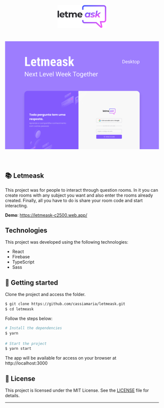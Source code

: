 <p align="center">
  <img alt="Letmeask" src=".github/logo.svg" width="160px">
</p>

<h1 align="center">
    <img alt="Letmeask" title="Letmeask" src=".github/cover.svg" />
</h1>

<br>

## 📚 Letmeask

This project was for people to interact through question rooms. In it you can create rooms with any subject you want and also enter the rooms already created. Finally, all you have to do is share your room code and start interacting.

**Demo**: https://letmeask-c2500.web.app/

## Technologies

This project was developed using the following technologies:

- React
- Firebase
- TypeScript
- Sass

## 🚀 Getting started

Clone the project and access the folder.

```bash
$ git clone https://github.com/cassiamaria/letmeask.git
$ cd letmeask
```

Follow the steps below:

```bash
# Install the dependencies
$ yarn

# Start the project
$ yarn start
```

The app will be available for access on your browser at http://localhost:3000

## 📝 License

This project is licensed under the MIT License. See the [LICENSE](LICENSE.md) file for details.

---

